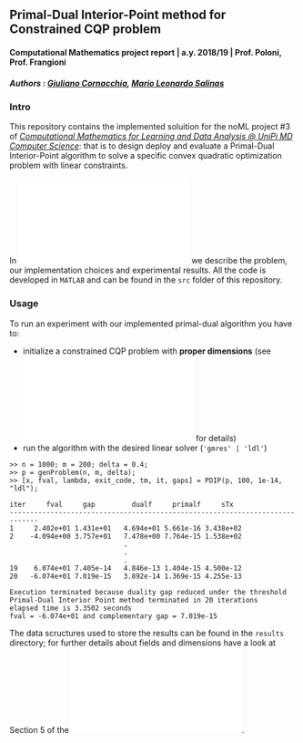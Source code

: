 ## Primal-Dual Interior-Point method for Constrained CQP problem
#### Computational Mathematics project report | a.y. 2018/19 | Prof. Poloni, Prof. Frangioni
##### Authors : [Giuliano Cornacchia](https://github.com/GiulianoCornacchia), [Mario Leonardo Salinas](https://github.com/hybrs)

### Intro
This repository contains the implemented soluition for the noML project #3 of *[Computational Mathematics for Learning and Data Analysis @ UniPi MD Computer Science](https://elearning.di.unipi.it/enrol/index.php?id=131)*: that is to design deploy and evaluate a Primal-Dual Interior-Point algorithm to solve a specific convex quadratic optimization problem with linear constraints. 

In ![this report](main.pdf) we describe the problem, our implementation choices and experimental results. All the code is developed in ``MATLAB`` and can be found in the ``src`` folder of this repository.

### Usage

To run an experiment with our implemented primal-dual algorithm you have to:
- initialize a constrained CQP problem with **proper dimensions** (see ![report](main.pdf) for details)
- run the algorithm with the desired linear solver (``'gmres' | 'ldl'``)

```
>> n = 1000; m = 200; delta = 0.4;
>> p = genProblem(n, m, delta);
>> [x, fval, lambda, exit_code, tm, it, gaps] = PDIP(p, 100, 1e-14, "ldl");

iter     fval     gap         dualf     primalf     sTx
-----------------------------------------------------------------------------
1     2.402e+01 1.431e+01   4.694e+01 5.661e-16 3.438e+02
2    -4.094e+00 3.757e+01   7.478e+00 7.764e-15 1.538e+02
                            .
                            .
                            .
19    6.074e+01 7.405e-14   4.846e-13 1.404e-15 4.500e-12
20   -6.074e+01 7.019e-15   3.892e-14 1.369e-15 4.255e-13

Execution terminated because duality gap reduced under the threshold
Primal-Dual Interior Point method terminated in 20 iterations
elapsed time is 3.3502 seconds
fval = -6.074e+01 and complementary gap = 7.019e-15
```
The data scructures used to store the results can be found in the ``results`` directory; for further details about fields and dimensions have a look at Section 5 of the ![report](main.pdf).


<!--| Field | Description                                                                                                                                                                                                                                                                                                                                          |
|---------------:|---------------------------------------------------------------------------------------------------------------------------------------------------------------------------------------------------------------------------------------------------------------------------------------------------------------------------------------------------------------------------------------|
| *experiment* | Stringa che identifica il sotto-esperimento. 
|     *method* | Stringa che specifica quale dei tre metodi è stato utilizzato.                                                                                                                                                                                                                                                                                                                        |
|      *times* | Matrice di dimensione $|parameters|\times nrepeat$ che contiene i tempi di esecuzione del metodo per ogni valore $\in$ parameters e per ognuna delle $nrepat$ ripetizioni dell'esperimento.                                                                                                                                                                                     |
| *iterations* | Matrice di dimensione $|parameters|\times nrepeat$  che contiene il numero di iterazioni del metodo per ogni valore $\in parameters $ e per ognuna delle $nrepat$ ripetizioni dell'esperimento.                                                                                                                                                                                 |
|  *parameters* | Vettore che contiene i valori che verranno assunti dal parametro preso in esame nel sotto-esperimento corrente.                                                                                                                                                                                                                                                                    |
|      *fvals* | Matrice di dimensione $|parameters|\times nrepeat$  che contiene il valore della funzione obiettivo nel punto $x$ per ognuna delle $nrepat$ ripetizioni dell'esperimento.                                                                                                                                                                                                        |
|  *solutions* | Vettore di $|parameters|$ strutture; ogni struttura contiene i campi ``x``, ``lambdaLower`` e ``lambdaEq`` che conterranno rispettivamente una matrice di dimensione $|nrepeat|\times n$ per le soluzioni $x$ e $\lambda_s$ e una matrice di dimensione $|nrepeat|\times m$ per il vettore soluzione $\lambda_{eq}$ per ognuna delle $nrepat$ ripetizioni dell'esperimento. |-->
